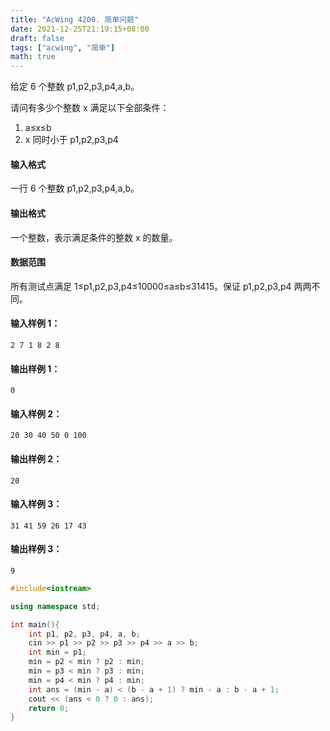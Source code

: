 ```yaml
---
title: "AcWing 4200. 简单问题"
date: 2021-12-25T21:19:15+08:00
draft: false
tags: ["acwing", "简单"]
math: true
---
```


给定 6 个整数 p1,p2,p3,p4,a,b。

请问有多少个整数 x 满足以下全部条件：

1. a≤x≤b
2. x 同时小于 p1,p2,p3,p4

<!--more-->

#### 输入格式

一行 6 个整数 p1,p2,p3,p4,a,b。

#### 输出格式

一个整数，表示满足条件的整数 x 的数量。

#### 数据范围

所有测试点满足 1≤p1,p2,p3,p4≤10000≤a≤b≤31415。保证 p1,p2,p3,p4 两两不同。

#### 输入样例 1：

```
2 7 1 8 2 8
```

#### 输出样例 1：

```
0
```

#### 输入样例 2：

```
20 30 40 50 0 100
```

#### 输出样例 2：

```
20
```

#### 输入样例 3：

```
31 41 59 26 17 43
```

#### 输出样例 3：

```
9
```

```cpp
#include<iostream>

using namespace std;

int main(){
    int p1, p2, p3, p4, a, b;
    cin >> p1 >> p2 >> p3 >> p4 >> a >> b;
    int min = p1;
    min = p2 < min ? p2 : min;
    min = p3 < min ? p3 : min;
    min = p4 < min ? p4 : min;
    int ans = (min - a) < (b - a + 1) ? min - a : b - a + 1;
    cout << (ans < 0 ? 0 : ans);
    return 0;
}
```
